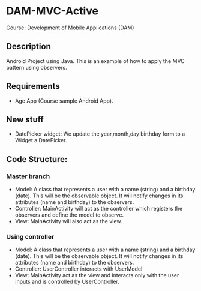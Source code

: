 # DAM-MVC-Active 

Course: Development of Mobile Applications (DAM)

## Description

Android Project using Java. This is an example of how to apply the MVC pattern using observers.

## Requirements
* Age App (Course sample Android App).

## New stuff
* DatePicker widget: We update the year,month,day birthday form to a Widget a DatePicker. 

## Code Structure:

### Master branch
* Model: A class that represents a user with a name (string) and a birthday (date). This will be the observable object. It will notify changes in its attributes (name and birthday) to the observers.
* Controller: MainActivity will act as the controller which registers the observers and define the model to observe.
* View: MainActivity will also act as the view.

### Using controller
* Model: A class that represents a user with a name (string) and a birthday (date). This will be the observable object. It will notify changes in its attributes (name and birthday) to the observers.
* Controller: UserController interacts with UserModel
* View: MainActivity act as the view and interacts only with the user inputs and is controlled by UserController.
